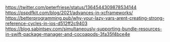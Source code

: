https://twitter.com/peterfriese/status/1364544309878534144
https://pspdfkit.com/blog/2021/advances-in-xcframeworks/
https://betterprogramming.pub/why-your-lazy-vars-arent-creating-strong-reference-cycles-in-ios-d512ff2c9403
https://blog.sabintsev.com/simultaneously-supporting-bundle-resources-in-swift-package-manager-and-cocoapods-3fa35f4bce4e
